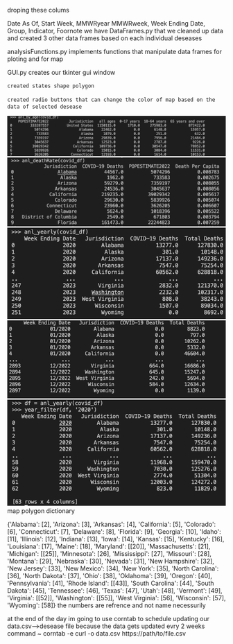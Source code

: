 droping these colums

Date As Of, Start Week, MMWRyear MMWRweek, Week Ending Date, Group, Indicator, Foornote
we have DataFrames.py that we cleaned up data and created 3 other data frames based on each individual deseases

analysisFunctions.py implements functions that manipulate data frames for ploting and for map

GUI.py creates our tkinter gui window

    created states shape polygon

    created radio buttons that can change the color of map based on the data of selected desease

![Alt Text](./SC/sample1.png)
![Alt Text](./SC/sample2.png)
![Alt Text](./SC/sample3.png)
![Alt Text](./SC/sample4.png)
![Alt Text](./SC/sample5.png)
map polygon dictionary

{'Alabama': [2], 'Arizona': [3], 'Arkansas': [4], 'California': [5], 'Colorado': [6], 'Connecticut': [7], 'Delaware': [8], 'Florida': [9], 'Georgia': [10], 'Idaho': [11], 'Illinois': [12], 'Indiana': [13], 'Iowa': [14], 'Kansas': [15], 'Kentucky': [16], 'Louisiana': [17], 'Maine': [18], 'Maryland': [[20]], 'Massachusetts': [21], 'Michigan': [[25]], 'Minnesota': [26], 'Mississippi': [27], 'Missouri': [28], 'Montana': [29], 'Nebraska': [30], 'Nevada': [31], 'New Hampshire': [32], 'New Jersey': [33], 'New Mexico': [34], 'New York': [35], 'North Carolina': [36], 'North Dakota': [37], 'Ohio': [38], 'Oklahoma': [39], 'Oregon': [40], 'Pennsylvania': [41], 'Rhode Island': [[43]], 'South Carolina': [44], 'South Dakota': [45], 'Tennessee': [46], 'Texas': [47], 'Utah': [48], 'Vermont': [49], 'Virginia': [[52]], 'Washington': [[55]], 'West Virginia': [56], 'Wisconsin': [57], 'Wyoming': [58]}
    the numbers are refrence and not name necessurily 


at the end of the day im going to use corntab to schedule updating our data.csv-->desease file because the data gets updated evry 2 weeks command
~ corntab -e <frequency> curl -o data.csv https://path/to/file.csv


